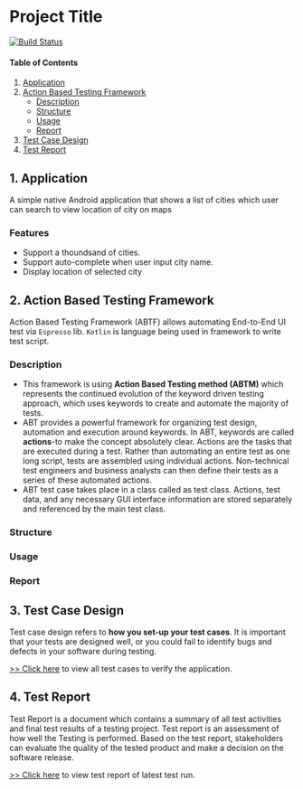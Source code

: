 # Project Title

[![Build Status](https://travis-ci.org/joemccann/dillinger.svg?branch=master)](https://travis-ci.org/joemccann/dillinger)
#### Table of Contents
1.  [Application](#application)
2.  [Action Based Testing Framework](#framework)
    * [Description](#description)
    * [Structure](#structure)
    * [Usage](#usage)
    * [Report](#report)
3.  [Test Case Design](#test-design)
4.  [Test Report](#test-report)

## <a id="application"></a>1. Application
A simple native Android application that shows a list of cities which user can search to view location of city on maps
### Features
- Support a thoundsand of cities.
- Support auto-complete when user input city name.
- Display location of selected city

## <a id="framework"></a>2. Action Based Testing Framework
Action Based Testing Framework (ABTF) allows automating End-to-End UI test via `Espresso` lib. `Kotlin` is language being used in framework to write test script.


### <a id="description"></a>Description

- This framework is using **Action Based Testing method (ABTM)** which represents the continued evolution of the keyword driven testing approach, which uses keywords to create and automate the majority of tests.
- ABT provides a powerful framework for organizing test design, automation and execution around keywords. In ABT, keywords are called **actions**-to make the concept absolutely clear. Actions are the tasks that are executed during a test. Rather than automating an entire test as one long script, tests are assembled using individual actions. Non-technical test engineers and business analysts can then define their tests as a series of these automated actions.
- ABT test case takes place in a class called as test class. Actions, test data, and any necessary GUI interface information are stored separately and referenced by the main test class.


### <a id="structure"></a>Structure


### <a id="usage"></a>Usage


### <a id="report"></a>Report

## <a id="test-design"></a>3. Test Case Design
Test case design refers to **how you set-up your test cases**. It is important that your tests are designed well, or you could fail to identify bugs and defects in your software during testing.

[>> Click here]() to view all test cases to verify the application.

## <a id="test-report"></a>4. Test Report

Test Report is a document which contains a summary of all test activities and final test results of a testing project. Test report is an assessment of how well the Testing is performed. Based on the test report, stakeholders can evaluate the quality of the tested product and make a decision on the software release.

[>> Click here]() to view test report of latest test run.

